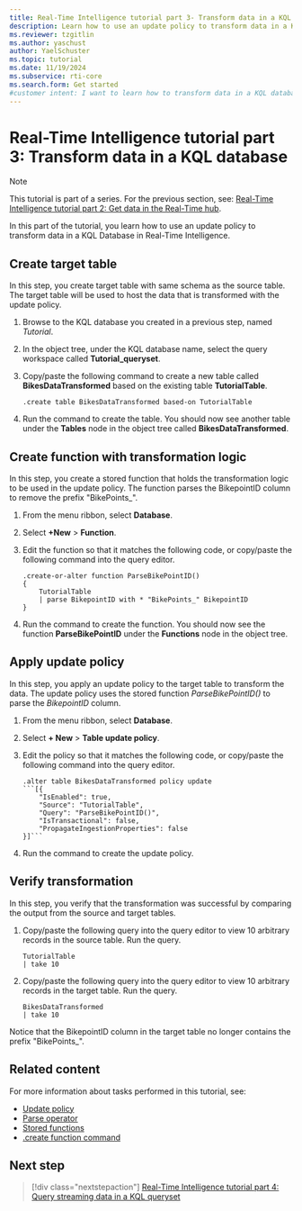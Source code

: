 ```yaml
---
title: Real-Time Intelligence tutorial part 3- Transform data in a KQL Database
description: Learn how to use an update policy to transform data in a KQL Database in Real-Time Intelligence.
ms.reviewer: tzgitlin
ms.author: yaschust
author: YaelSchuster
ms.topic: tutorial
ms.date: 11/19/2024
ms.subservice: rti-core
ms.search.form: Get started
#customer intent: I want to learn how to transform data in a KQL database in Real-Time Intelligence.
---
```

# Real-Time Intelligence tutorial part 3: Transform data in a KQL database

> [!NOTE]
> This tutorial is part of a series. For the previous section, see: [Real-Time Intelligence tutorial part 2: Get data in the Real-Time hub](tutorial-2-get-real-time-events.md).

In this part of the tutorial, you learn how to use an update policy to transform data in a KQL Database in Real-Time Intelligence. 

## Create target table

In this step, you create target table with same schema as the source table. The target table will be used to host the data that is transformed with the update policy.

1. Browse to the KQL database you created in a previous step, named *Tutorial*.
1. In the object tree, under the KQL database name, select the query workspace called **Tutorial_queryset**.
1. Copy/paste the following command to create a new table called **BikesDataTransformed** based on the existing table **TutorialTable**.
    
    ```kusto
    .create table BikesDataTransformed based-on TutorialTable
    ```

1. Run the command to create the table.
    You should now see another table under the **Tables** node in the object tree called **BikesDataTransformed**.

## Create function with transformation logic

In this step, you create a stored function that holds the transformation logic to be used in the update policy. The function parses the BikepointID column to remove the prefix "BikePoints_".

1. From the menu ribbon, select **Database**.
1. Select **+New** > **Function**.

1. Edit the function so that it matches the following code, or copy/paste the following command into the query editor.

    ```kusto
    .create-or-alter function ParseBikePointID()
    {
        TutorialTable
        | parse BikepointID with * "BikePoints_" BikepointID
    }
    ```

1. Run the command to create the function.
    You should now see the function **ParseBikePointID** under the **Functions** node in the object tree.

## Apply update policy

In this step, you apply an update policy to the target table to transform the data. The update policy uses the stored function *ParseBikePointID()* to parse the *BikepointID* column.

1. From the menu ribbon, select **Database**.
1. Select **+ New** > **Table update policy**.

1. Edit the policy so that it matches the following code, or copy/paste the following command into the query editor.

    ~~~kusto
    .alter table BikesDataTransformed policy update
    ```[{
        "IsEnabled": true,
        "Source": "TutorialTable",
        "Query": "ParseBikePointID()",
        "IsTransactional": false,
        "PropagateIngestionProperties": false
    }]```
    ~~~

1. Run the command to create the update policy.  

## Verify transformation

In this step, you verify that the transformation was successful by comparing the output from the source and target tables.

1. Copy/paste the following query into the query editor to view 10 arbitrary records in the source table. Run the query.

    ```kusto
    TutorialTable
    | take 10
    ``` 

1. Copy/paste the following query into the query editor to view 10 arbitrary records in the target table. Run the query.

    ```kusto
    BikesDataTransformed
    | take 10
    ```

Notice that the BikepointID column in the target table no longer contains the prefix "BikePoints_".

## Related content

For more information about tasks performed in this tutorial, see:

* [Update policy](/kusto/management/update-policy?view=microsoft-fabric&preserve-view=true)
* [Parse operator](/kusto/query/parse-operator?view=microsoft-fabric&preserve-view=true)
* [Stored functions](/kusto/query/schema-entities/stored-functions?view=microsoft-fabric&preserve-view=true)
* [.create function command](/kusto/management/create-function?view=microsoft-fabric&preserve-view=true)

## Next step

> [!div class="nextstepaction"]
> [Real-Time Intelligence tutorial part 4: Query streaming data in a KQL queryset](tutorial-4-query-data.md)
